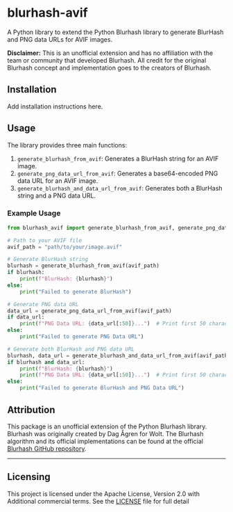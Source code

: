 
# blurhash-avif

A Python library to extend the Python Blurhash library to generate BlurHash and PNG data URLs for AVIF images.

**Disclaimer:** This is an unofficial extension and has no affiliation with the team or community that developed Blurhash. All credit for the original Blurhash concept and implementation goes to the creators of Blurhash.

## Installation

Add installation instructions here.

## Usage

The library provides three main functions:

1. `generate_blurhash_from_avif`: Generates a BlurHash string for an AVIF image.
2. `generate_png_data_url_from_avif`: Generates a base64-encoded PNG data URL for an AVIF image.
3. `generate_blurhash_and_data_url_from_avif`: Generates both a BlurHash string and a PNG data URL.

### Example Usage

```python
from blurhash_avif import generate_blurhash_from_avif, generate_png_data_url_from_avif, generate_blurhash_and_data_url_from_avif

# Path to your AVIF file
avif_path = "path/to/your/image.avif"

# Generate BlurHash string
blurhash = generate_blurhash_from_avif(avif_path)
if blurhash:
    print(f"BlurHash: {blurhash}")
else:
    print("Failed to generate BlurHash")

# Generate PNG data URL
data_url = generate_png_data_url_from_avif(avif_path)
if data_url:
    print(f"PNG Data URL: {data_url[:50]}...")  # Print first 50 characters
else:
    print("Failed to generate PNG Data URL")

# Generate both BlurHash and PNG data URL
blurhash, data_url = generate_blurhash_and_data_url_from_avif(avif_path)
if blurhash and data_url:
    print(f"BlurHash: {blurhash}")
    print(f"PNG Data URL: {data_url[:50]}...")  # Print first 50 characters
else:
    print("Failed to generate BlurHash and PNG Data URL")
```

## Attribution

This package is an unofficial extension of the Python Blurhash library. Blurhash was originally created by Dag Ågren for Wolt. The Blurhash algorithm and its official implementations can be found at the official [Blurhash GitHub repository](https://github.com/woltapp/blurhash).

---

## Licensing

This project is licensed under the Apache License, Version 2.0 with Additional commercial terms. See the [LICENSE](LICENSE) file for full detail
